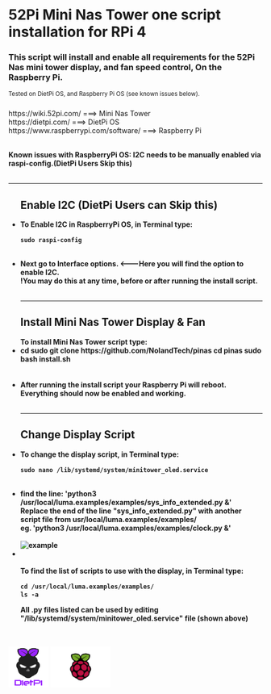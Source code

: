 <h1>52Pi Mini Nas Tower one script installation for RPi 4</h1> 
<h3>This script will install and enable all requirements for the 52Pi Nas mini tower display, and fan speed control, On the Raspberry Pi.</h3> 
<sup>Tested on DietPi OS, and Raspberry Pi OS (see known issues below).</sup><br /><br />
https://wiki.52pi.com/ ===> Mini Nas Tower<br /> 
https://dietpi.com/ ===> DietPi OS<br />
https://www.raspberrypi.com/software/   ===> Raspberry Pi<br /><br />


<b>Known issues with RaspberryPi OS: I2C needs to be manually enabled via raspi-config.(DietPi Users Skip this)<br /><br />
___
<ul>
  <h2>Enable I2C (DietPi Users can Skip this)</h2>
      <li>
To Enable I2C in RaspberryPi OS, in Terminal type:

    sudo raspi-config
		
<br />
</li>
<li>
Next go to Interface options. <---Here you will find the option to enable I2C. <br />
!You may do this at any time, before or after running the install script. <br /><br />
</li>
  
  ___
  
  <h2>Install Mini Nas Tower Display & Fan</h2>
To install Mini Nas Tower script type:
<li>
    cd
    sudo git clone https://github.com/NolandTech/pinas
    cd pinas
    sudo bash install.sh
	
</li>
<br /><br />
<li>
After running the install script your Raspberry Pi will reboot. Everything should now be enabled and working. 
<br /><br />

___
  
</li>

  <H2>Change Display Script</H2>
<li>
To change the display script, in Terminal type:

    sudo nano /lib/systemd/system/minitower_oled.service

</li><br />
<li>
find the line:
'python3 /usr/local/luma.examples/examples/sys_info_extended.py &'<br />
Replace the end of the line "sys_info_extended.py" with another script file from usr/local/luma.examples/examples/<br />
eg. 'python3 /usr/local/luma.examples/examples/clock.py &'  <br /><br />
<img src="https://wiki.52pi.com/images/9/93/Changesystemdservice3.png" width="600" height="200" alt="example">
</li>
<li>
<br /><br />
To find the list of scripts to use with the display, in Terminal type:

    cd /usr/local/luma.examples/examples/
    ls -a
		
All .py files listed can be used by editing "/lib/systemd/system/minitower_oled.service" file (shown above)
</li>
</ul>
<br /><br />
<a href="https://dietpi.com/downloads/images/DietPi_RPi-ARMv8-Bookworm.img.xz"><img src="https://github.com/NolandTech/Images-/blob/main/dietpi-logo_black_150x150.png" width="80" title="DietPi Download"></a> 
<a href="https://downloads.raspberrypi.com/raspios_lite_arm64/images/raspios_lite_arm64-2023-12-11/2023-12-11-raspios-bookworm-arm64-lite.img.xz"><img src="https://github.com/NolandTech/Images-/blob/main/Raspberry_Pi-Logo.png" width="120" title="Raspberry Pi OS Lite Download"></a><br /><br />

